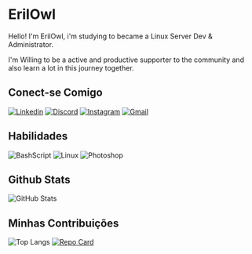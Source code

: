 # ErilOwl
Hello! I'm ErilOwl, i'm studying to became a Linux Server Dev & Administrator.

I'm Willing to be a active and productive supporter to the community and also learn a lot in this journey together.

## Conect-se Comigo
[![Linkedin](https://img.shields.io/badge/Linkedin-7289DA?style=for-the-badge&logo=linkedin&logoColor=white)](https://www.linkedin.com/in/erike-fernando-barreto-cortes/](https://www.linkedin.com/in/erike-fernando-barreto-cortes-9b6480195/))
[![Discord](https://img.shields.io/badge/Discord-7289DA?style=for-the-badge&logo=discord&logoColor=white)](https://discord.com/channels/@marcodiaz/)
[![Instagram](https://img.shields.io/badge/-Instagram-%23E4405F?style=for-the-badge&logo=instagram&logoColor=white)](https://www.instagram.com/erikefernandob/)
[![Gmail](https://img.shields.io/badge/Gmail-333333?style=for-the-badge&logo=gmail&logoColor=red)](mailto:erikefbarreto@gmail.com)

## Habilidades
![BashScript](https://img.shields.io/badge/bash%20script-0101?style=flat&logo=gnubash&logoColor=%23FFFFFF&labelColor=%23000000) ![Linux](https://img.shields.io/badge/Linux-000?style=for-the-badge&logo=linux&logoColor=FCC624)
![Photoshop](https://img.shields.io/badge/Photoshop-001E36?style=flat&logo=photoshop&logoColor=001E36&labelColor=%23000000)

## Github Stats
![GitHub Stats](https://github-readme-stats.vercel.app/api?username=ErilOwl&theme=transparent&bg_color=c500ff&border_color=30A3DC&show_icons=true&icon_color=fff&title_color=fff&text_color=FFF)

## Minhas Contribuições
![Top Langs](https://github-readme-stats-git-masterrstaa-rickstaa.vercel.app/api/top-langs/?username=ErilOwl&layout=compact&bg_color=c500ff&&border_color=30A3DC&title_color=fefcff&text_color=FFF)
[![Repo Card](https://github-readme-stats.vercel.app/api/pin/?username=ErilOwl&repo=dio-lab-open-source&bg_color=c500ff&border_color=30A3DC&show_icons=true&icon_color=fff&title_color=fff&text_color=FFF)](https://github.com/ErilOwl/dio-lab-open-source)

